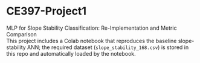 # CE397-Project1
MLP for Slope Stability Classification: Re-Implementation and Metric Comparison  
This project includes a Colab notebook that reproduces the baseline slope-stability ANN; the required dataset (`slope_stability_168.csv`) is stored in this repo and automatically loaded by the notebook.
